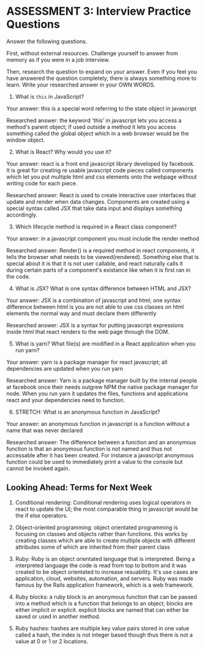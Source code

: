 # ASSESSMENT 3: Interview Practice Questions

Answer the following questions.

First, without external resources. Challenge yourself to answer from memory as if you were in a job interview.

Then, research the question to expand on your answer. Even if you feel you have answered the question completely, there is always something more to learn. Write your researched answer in your OWN WORDS.


1. What is `this` in JavaScript?

  Your answer: this is a special word referring to the state object in javascript

  Researched answer: the keyword 'this' in javascript lets you access a method's parent object; if used outside a method it lets you access something called the global object which in a web browser would be the window object. 



2. What is React? Why would you use it?

  Your answer: react is a front end javascript library developed by facebook. It is great for creating re usable javascript code pieces called components which let you put multiple html and css elements onto the webpage without writing code for each piece. 

  Researched answer: React is used to create interactive user interfaces that update and render when data changes. Components are created using a special syntax called JSX that take data input and displays something accordingly. 



3. Which lifecycle method is required in a React class component?

  Your answer: in a javascript component you must include the render method 

  Researched answer: Render() is a required method in react components, it tells the browser what needs to be viewed(rendered). Something else that is special about it is that it is not user callable, and react naturally calls it during certain parts of a component's existance like when it is first ran in the code. 



4. What is JSX? What is one syntax difference between HTML and JSX?

  Your answer: JSX is a combination of javascript and html; one syntax difference between html is you are not able to use css classes on html elements the normal way and must declare them differently 

  Researched answer: JSX is a syntax for putting javascript expressions inside html that react renders to the web page through the DOM. 



5. What is yarn? What file(s) are modified in a React application when you run yarn?

  Your answer: yarn is a package manager for react javascript; all dependencies are updated when you run yarn

  Researched answer: Yarn is a package manager built by the internal people at facebook once their needs outgrew NPM the native package manager for node. When you run yarn it updates the files, functions and applications react and your dependencies need to function. 



6. STRETCH: What is an anonymous function in JavaScript?

  Your answer: an anonymous function in javascript is a function without a name that was never declared

  Researched answer: The difference between a function and an anonymous function is that an anonymous function is not named and thus not accessable after it has been created. For instance a javascript anonymous function could be used to immediately print a value to the console but cannot be invoked again. 


## Looking Ahead: Terms for Next Week

1. Conditional rendering: Conditional rendering uses logical operators in react to update the UI; the most comparable thing in javascript would be the if else operators. 

2. Object-oriented programming: object orientated programming is focusing on classes and objects rather than functions. this works by creating classes which are able to create multiple objects with different attributes some of which are inherited from their parent class

3. Ruby: Ruby is an object orientated language that is interpreted. Being a interpreted language the code is read from top to bottom  and it was created to be object orientated to increase resuability. It's use cases are application, cloud, websites, automation, and servers. Ruby was made famous by the Rails application framework, which is a web framework. 

4. Ruby blocks: a ruby block is an anonymous function that can be passed into a method which is a function that belongs to an object; blocks are either implicit or explicit. explicit blocks are named that can either be saved or used in another method. 

5. Ruby hashes: hashes are multiple key value pairs stored in one value called a hash, the index is not integer based though thus there is not a value at 0 or 1 or 2 locations. 
